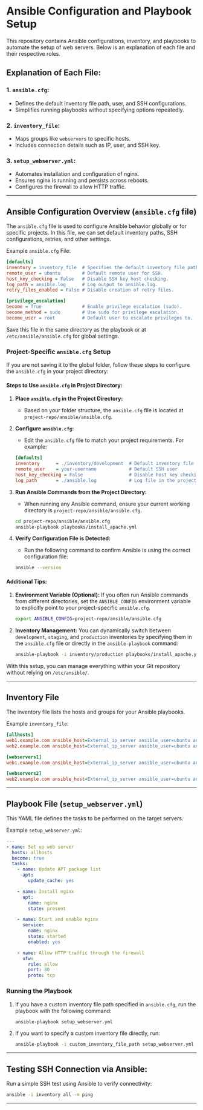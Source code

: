 # Ansible Configuration and Playbook Setup

This repository contains Ansible configurations, inventory, and playbooks to automate the setup of web servers. Below is an explanation of each file and their respective roles.

## Explanation of Each File:

### 1. `ansible.cfg`:
   - Defines the default inventory file path, user, and SSH configurations.
   - Simplifies running playbooks without specifying options repeatedly.

### 2. `inventory_file`:
   - Maps groups like `webservers` to specific hosts.
   - Includes connection details such as IP, user, and SSH key.

### 3. `setup_webserver.yml`:
   - Automates installation and configuration of nginx.
   - Ensures nginx is running and persists across reboots.
   - Configures the firewall to allow HTTP traffic.

---

## Ansible Configuration Overview (`ansible.cfg` file)

The `ansible.cfg` file is used to configure Ansible behavior globally or for specific projects. In this file, we can set default inventory paths, SSH configurations, retries, and other settings.

Example `ansible.cfg` File:

```ini
[defaults]
inventory = inventory_file  # Specifies the default inventory file path.
remote_user = ubuntu        # Default remote user for SSH.
host_key_checking = False   # Disable SSH key host checking.
log_path = ansible.log      # Log output to ansible.log.
retry_files_enabled = False # Disable creation of retry files.

[privilege_escalation]
become = True               # Enable privilege escalation (sudo).
become_method = sudo        # Use sudo for privilege escalation.
become_user = root          # Default user to escalate privileges to.
```

Save this file in the same directory as the playbook or at `/etc/ansible/ansible.cfg` for global settings.

### Project-Specific `ansible.cfg` Setup

If you are not saving it to the global folder, follow these steps to configure the `ansible.cfg` in your project directory:

#### Steps to Use `ansible.cfg` in Project Directory:

1. **Place `ansible.cfg` in the Project Directory:**
   - Based on your folder structure, the `ansible.cfg` file is located at `project-repo/ansible/ansible.cfg`.

2. **Configure `ansible.cfg`:**
   - Edit the `ansible.cfg` file to match your project requirements. For example:

   ```ini
   [defaults]
   inventory      = ./inventory/development  # Default inventory file
   remote_user    = your-username            # Default SSH user
   host_key_checking = False                 # Disable host key checking
   log_path       = ./ansible.log            # Log file in the project directory
   ```

3. **Run Ansible Commands from the Project Directory:**
   - When running any Ansible command, ensure your current working directory is `project-repo/ansible/ansible.cfg`.

   ```bash
   cd project-repo/ansible/ansible.cfg
   ansible-playbook playbooks/install_apache.yml
   ```

4. **Verify Configuration File is Detected:**
   - Run the following command to confirm Ansible is using the correct configuration file:

   ```bash
   ansible --version
   ```

#### Additional Tips:

1. **Environment Variable (Optional):**
   If you often run Ansible commands from different directories, set the `ANSIBLE_CONFIG` environment variable to explicitly point to your project-specific `ansible.cfg`.

   ```bash
   export ANSIBLE_CONFIG=project-repo/ansible/ansible.cfg
   ```

2. **Inventory Management:**
   You can dynamically switch between `development`, `staging`, and `production` inventories by specifying them in the `ansible.cfg` file or directly in the `ansible-playbook` command:

   ```bash
   ansible-playbook -i inventory/production playbooks/install_apache.yml
   ```

With this setup, you can manage everything within your Git repository without relying on `/etc/ansible/`.

---

## Inventory File

The inventory file lists the hosts and groups for your Ansible playbooks.

Example `inventory_file`:

```ini
[allhosts]
web1.example.com ansible_host=External_ip_server ansible_user=ubuntu ansible_ssh_private_key_file=/path/to/key.pem
web2.example.com ansible_host=External_ip_server ansible_user=ubuntu ansible_ssh_private_key_file=/path/to/key.pem

[webservers1]
web1.example.com ansible_host=External_ip_server ansible_user=ubuntu ansible_ssh_private_key_file=/path/to/key.pem

[webservers2]
web2.example.com ansible_host=External_ip_server ansible_user=ubuntu ansible_ssh_private_key_file=/path/to/key.pem
```

---

## Playbook File (`setup_webserver.yml`)

This YAML file defines the tasks to be performed on the target servers.

Example `setup_webserver.yml`:

```yaml
---
- name: Set up web server
  hosts: allhosts
  become: true
  tasks:
    - name: Update APT package list
      apt:
        update_cache: yes

    - name: Install nginx
      apt:
        name: nginx
        state: present

    - name: Start and enable nginx
      service:
        name: nginx
        state: started
        enabled: yes

    - name: Allow HTTP traffic through the firewall
      ufw:
        rule: allow
        port: 80
        proto: tcp
```

### Running the Playbook

1. If you have a custom inventory file path specified in `ansible.cfg`, run the playbook with the following command:

   ```bash
   ansible-playbook setup_webserver.yml
   ```

2. If you want to specify a custom inventory file directly, run:

   ```bash
   ansible-playbook -i custom_inventory_file_path setup_webserver.yml
   ```

---

## Testing SSH Connection via Ansible:

Run a simple SSH test using Ansible to verify connectivity:

```bash
ansible -i inventory all -m ping
```

---


